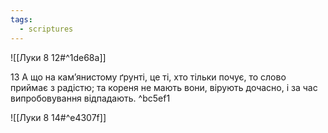 ```yaml
---
tags:
  - scriptures
---
```


![[Луки 8 12#^1de68a]]

13 А що на кам’янистому ґрунті, це ті, хто тільки почує, то слово приймає з радістю; та кореня не мають вони, вірують дочасно, і за час випробовування відпадають. ^bc5ef1

![[Луки 8 14#^e4307f]]